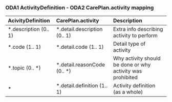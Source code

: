 ### ODA1 ActivityDefinition - ODA2 CarePlan.activity mapping

| AcivityDefinition        | CarePlan.activity              |  Description                                               |
|:-------------------------|:-------------------------------|:-----------------------------------------------------------|
|  *.description (0.. 1)   |  *.detail.description (0.. 1)   | Extra info describing activity to perform                 |
|  *.code (1.. 1)          |  *.detail.code (1.. 1)          | Detail type of activity                                   |
|  *.topic (0.. *)         |  *.detail.reasonCode (0.. *)    | Why activity should be done or why activity was prohibited|
|  *                       |  *.detail.definition (1.. 1)    | Activity definition (as a whole)                          |